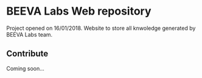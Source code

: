 # BEEVA Labs Web repository
Project opened on 16/01/2018. Website to store all knwoledge generated by BEEVA Labs team.

## Contribute
Coming soon...
